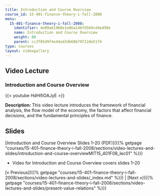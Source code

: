 ```yaml
---
title: Introduction and Course Overview
course_id: 15-401-finance-theory-i-fall-2008
menu:
  15-401-finance-theory-i-fall-2008:
    identifier: 4e09a61960e1e86a14bfd569cd4ed50e
    name: Introduction and Course Overview
    weight: 80
    parent: cc3f05d9f4e44ed3db60b79712de51f4
type: courses
layout: videogallery
---
```

Video Lecture
-------------

### Introduction and Course Overview

{{< youtube HdHlfiOAJyE >}}

**Description:** This video lecture introduces the framework of financial analysis, the flow model of the economy, the factors that affect financial decisions, and the fundamental principles of finance.

Slides
------

[Introduction and Course Overview Slides 1–20 (PDF)]({{% getpage "courses/15-401-finance-theory-i-fall-2008/sections/video-lectures-and-slides/introduction-and-course-overviewMIT15_401F08_lec01" %}})

*   Video for Introduction and Course Overview covers slides 1–20

[« Previous]({{% getpage "courses/15-401-finance-theory-i-fall-2008/sections/video-lectures-and-slides/_index.md" %}}) | [Next »]({{% getpage "courses/15-401-finance-theory-i-fall-2008/sections/video-lectures-and-slides/present-value-relations" %}})